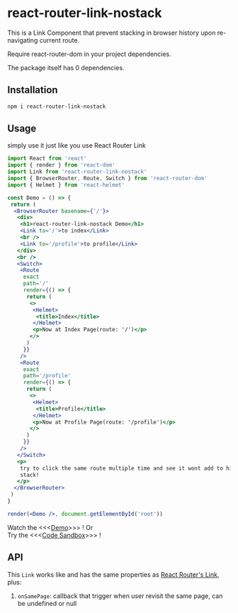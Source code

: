 # react-router-link-nostack

This is a Link Component that prevent stacking in browser history upon re-navigating current route.

Require react-router-dom in your project dependencies.

The package itself has 0 dependencies.

## Installation

```bash
npm i react-router-link-nostack
```

## Usage

simply use it just like you use React Router Link

```jsx
import React from 'react'
import { render } from 'react-dom'
import Link from 'react-router-link-nostack'
import { BrowserRouter, Route, Switch } from 'react-router-dom'
import { Helmet } from 'react-helmet'

const Demo = () => {
 return (
  <BrowserRouter basename={'/'}>
   <div>
    <h1>react-router-link-nostack Demo</h1>
    <Link to='/'>to index</Link>
    <br />
    <Link to='/profile'>to profile</Link>
   </div>
   <br />
   <Switch>
    <Route
     exact
     path='/'
     render={() => {
      return (
       <>
        <Helmet>
         <title>Index</title>
        </Helmet>
        <p>Now at Index Page(route: '/')</p>
       </>
      )
     }}
    />
    <Route
     exact
     path='/profile'
     render={() => {
      return (
       <>
        <Helmet>
         <title>Profile</title>
        </Helmet>
        <p>Now at Profile Page(route: '/profile')</p>
       </>
      )
     }}
    />
   </Switch>
   <p>
    try to click the same route multiple time and see it wont add to history
    stack!
   </p>
  </BrowserRouter>
 )
}

render(<Demo />, document.getElementById('root'))

```

Watch the <<<[Demo](https://huwcr.csb.app/)>>> !
Or  
Try the <<<[Code Sandbox](https://codesandbox.io/s/interesting-ganguly-huwcr)>>> !

## API

This `Link` works like and has the same properties as [React Router's Link](https://reacttraining.com/react-router/web/api/Link), plus:

1. `onSamePage`: callback that trigger when user revisit the same page, can be undefined or null
